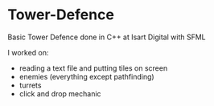 # Tower-Defence
Basic Tower Defence done in C++ at Isart Digital with SFML




I worked on:
- reading a text file and putting tiles on screen
- enemies (everything except pathfinding)
- turrets
- click and drop mechanic
